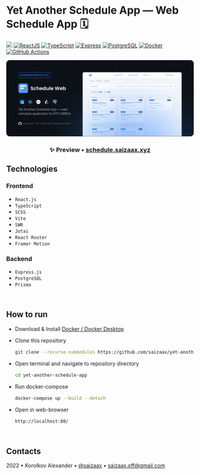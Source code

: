 # Yet Another Schedule App — Web Schedule App 🗓️

[![](https://img.shields.io/website?down_message=offline&label=schedule.saizaax.xyz&up_message=online&url=http%3A%2F%2Fschedule.saizaax.xyz%2F)](https://schedule.saizaax.xyz/)
[![ReactJS](https://img.shields.io/badge/React.js-282C34?logo=react&logoColor=white)](https://reactjs.org/)
[![TypeScript](https://img.shields.io/badge/TypeScript-3178C6?logo=typescript&logoColor=white)](https://www.typescriptlang.org/)
[![Express](https://img.shields.io/badge/Express-ffffff?logo=express&logoColor=black)](https://expressjs.com/)
[![PostgreSQL](https://img.shields.io/badge/PostgreSQL-4169E1.svg?logo=postgresql&logoColor=white)](https://www.postgresql.org/)
[![Docker](https://img.shields.io/badge/Docker-%230db7ed.svg?logo=docker&logoColor=white)](https://www.docker.com/)
[![GitHub Actions](https://img.shields.io/badge/GitHub%20Actions-2088FF?logo=githubactions&logoColor=white)](https://github.com/features/actions)

![](preview.png)

<h3 align="center">
✨ Preview • <a href="https://schedule.saizaax.xyz/">schedule.saizaax.xyz</a>
</h3>

## Technologies

### Frontend
- `React.js`
- `TypeScript`
- `SCSS`
- `Vite`
- `SWR`
- `Jotai`
- `React Router`
- `Framer Motion`

### Backend
- `Express.js`
- `PostgreSQL`
- `Prisma`

<br>

## How to run

* Download & Install [Docker / Docker Desktop](https://www.docker.com/products/docker-desktop)

* Clone this repository
    ```bash
    git clone --recurse-submodules https://github.com/saizaax/yet-another-schedule-app
    ```

* Open terminal and navigate to repository directory
    ```bash
    cd yet-another-schedule-app
    ```

* Run docker-compose 
    ```bash
    docker-compose up --build --detach
    ```

* Open in web-browser
    ```bash
    http://localhost:80/
    ```

<br>

## Contacts

2022 • Korolkov Alexander • [@saizaax](https://t.me/saizaax) • [saizaax.off@gmail.com](mailto:saizaax.off@gmail.com)
